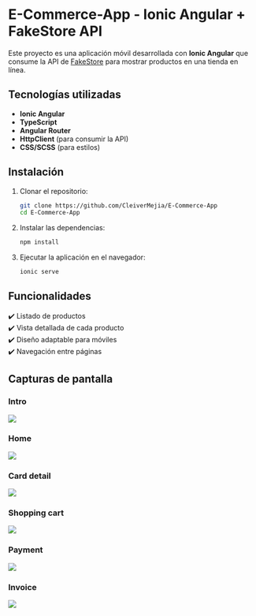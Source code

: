 # E-Commerce-App - Ionic Angular + FakeStore API

Este proyecto es una aplicación móvil desarrollada con **Ionic Angular** que consume la API de [FakeStore](https://fakestoreapi.com/) para mostrar productos en una tienda en línea.

## Tecnologías utilizadas

- **Ionic Angular**
- **TypeScript**
- **Angular Router**
- **HttpClient** (para consumir la API)
- **CSS/SCSS** (para estilos)

## Instalación

1. Clonar el repositorio:
    
    ```sh
    git clone https://github.com/CleiverMejia/E-Commerce-App
    cd E-Commerce-App
    ```
    
2. Instalar las dependencias:
    
    ```sh
    npm install
    ```
    
3. Ejecutar la aplicación en el navegador:
    
    ```sh
    ionic serve
    ```
## Funcionalidades

✔️ Listado de productos  
✔️ Vista detallada de cada producto  
✔️ Diseño adaptable para móviles  
✔️ Navegación entre páginas

## Capturas de pantalla

### Intro
![](https://media.discordapp.net/attachments/1271927187091492875/1346304175251787776/Captura_de_pantalla_2025-03-03_210830.png?ex=67c90478&is=67c7b2f8&hm=fad2204212816645db7b13744647cc50c2faa2de60a4c9064b9a3326f6ccdd64&)

### Home
![](https://media.discordapp.net/attachments/1271927187091492875/1346304173410615396/Captura_de_pantalla_2025-03-03_210957.png?ex=67c90478&is=67c7b2f8&hm=e0ded67ffd6658f981c5dd20acac3ea8f0d522d63f5d30e5af3f1e64edd04d30&)

### Card detail
![](https://media.discordapp.net/attachments/1271927187091492875/1346304173800427520/Captura_de_pantalla_2025-03-03_210947.png?ex=67c90478&is=67c7b2f8&hm=cd13b589fbc6ddb755d2ca8c4571af3cd7f9caf0b206345d66fb20f4809212ff&)

### Shopping cart
![](https://media.discordapp.net/attachments/1271927187091492875/1346304174253543424/Captura_de_pantalla_2025-03-03_210936.png?ex=67c90478&is=67c7b2f8&hm=fd2eacee3444c9d143d07e38ace064a127ff17a153070c4d60157f2929efbdc8&)

### Payment
![](https://media.discordapp.net/attachments/1271927187091492875/1346304174714785824/Captura_de_pantalla_2025-03-03_210928.png?ex=67c90478&is=67c7b2f8&hm=4206e1b81bd34710da2704e0e1e6a143978099bad28fc5db929625f81172f390&)

### Invoice
![](https://media.discordapp.net/attachments/1271927187091492875/1346304173079003256/Captura_de_pantalla_2025-03-03_211152.png?ex=67c90477&is=67c7b2f7&hm=27d037b233a8af6ad498e6cf8bf7344707391e9118192ef50988a28106db810e&)
